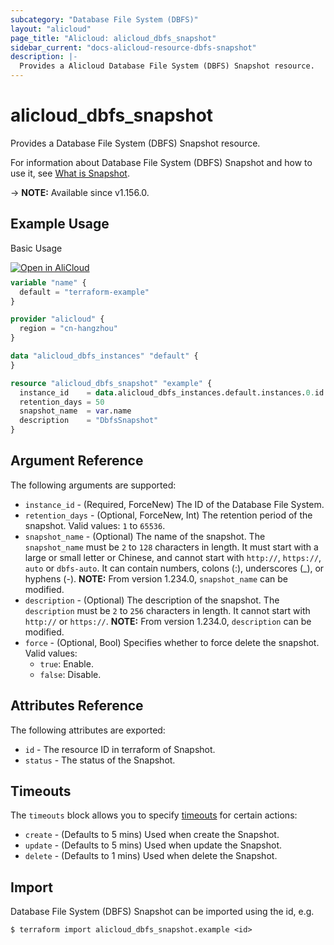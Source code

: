 ```yaml
---
subcategory: "Database File System (DBFS)"
layout: "alicloud"
page_title: "Alicloud: alicloud_dbfs_snapshot"
sidebar_current: "docs-alicloud-resource-dbfs-snapshot"
description: |-
  Provides a Alicloud Database File System (DBFS) Snapshot resource.
---
```


# alicloud_dbfs_snapshot

Provides a Database File System (DBFS) Snapshot resource.

For information about Database File System (DBFS) Snapshot and how to use it, see [What is Snapshot](https://help.aliyun.com/zh/dbfs/developer-reference/api-dbfs-2020-04-18-createsnapshot).

-> **NOTE:** Available since v1.156.0.

## Example Usage

Basic Usage

<div style="display: block;margin-bottom: 40px;"><div class="oics-button" style="float: right;position: absolute;margin-bottom: 10px;">
  <a href="https://api.aliyun.com/api-tools/terraform?resource=alicloud_dbfs_snapshot&exampleId=830f5098-7bea-1db0-0d73-c8d0b342bef9e07158ee&activeTab=example&spm=docs.r.dbfs_snapshot.0.830f50987b&intl_lang=EN_US" target="_blank">
    <img alt="Open in AliCloud" src="https://img.alicdn.com/imgextra/i1/O1CN01hjjqXv1uYUlY56FyX_!!6000000006049-55-tps-254-36.svg" style="max-height: 44px; max-width: 100%;">
  </a>
</div></div>

```terraform
variable "name" {
  default = "terraform-example"
}

provider "alicloud" {
  region = "cn-hangzhou"
}

data "alicloud_dbfs_instances" "default" {
}

resource "alicloud_dbfs_snapshot" "example" {
  instance_id    = data.alicloud_dbfs_instances.default.instances.0.id
  retention_days = 50
  snapshot_name  = var.name
  description    = "DbfsSnapshot"
}
```

## Argument Reference

The following arguments are supported:

* `instance_id` - (Required, ForceNew) The ID of the Database File System.
* `retention_days` - (Optional, ForceNew, Int) The retention period of the snapshot. Valid values: `1` to `65536`.
* `snapshot_name` - (Optional) The name of the snapshot. The `snapshot_name` must be `2` to `128` characters in length. It must start with a large or small letter or Chinese, and cannot start with `http://`, `https://`, `auto` or `dbfs-auto`. It can contain numbers, colons (:), underscores (_), or hyphens (-). **NOTE:** From version 1.234.0, `snapshot_name` can be modified.
* `description` - (Optional) The description of the snapshot. The `description` must be `2` to `256` characters in length. It cannot start with `http://` or `https://`. **NOTE:** From version 1.234.0, `description` can be modified.
* `force` - (Optional, Bool) Specifies whether to force delete the snapshot. Valid values:
  - `true`: Enable.
  - `false`: Disable.

## Attributes Reference

The following attributes are exported:

* `id` - The resource ID in terraform of Snapshot.
* `status` - The status of the Snapshot.

## Timeouts

The `timeouts` block allows you to specify [timeouts](https://www.terraform.io/docs/configuration-0-11/resources.html#timeouts) for certain actions:

* `create` - (Defaults to 5 mins) Used when create the Snapshot.
* `update` - (Defaults to 5 mins) Used when update the Snapshot.
* `delete` - (Defaults to 1 mins) Used when delete the Snapshot.

## Import

Database File System (DBFS) Snapshot can be imported using the id, e.g.

```shell
$ terraform import alicloud_dbfs_snapshot.example <id>
```
